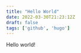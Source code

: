 ```yaml
---
title: "Hello World"
date: 2022-03-30T21:23:12Z
draft: false
tags: ['github', 'hugo']
---
```


Hello world!